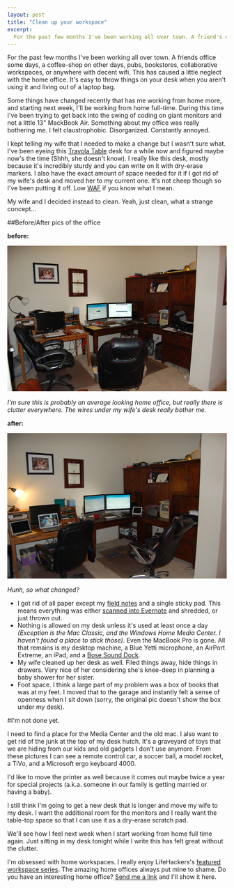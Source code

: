 ```yaml
---
layout: post
title: "Clean up your workspace"
excerpt:
  For the past few months I've been working all over town. A friend's office some days, a coffee-shop on other days, pubs, bookstores, collaborative workspaces, or anywhere with decent wifi. This has resulted a little neglect with the home office. It's easy to throw things on your desk when you aren't using it and living out of a laptop bag.
---
```


For the past few months I've been working all over town. A friends office some days, a coffee-shop on other days, pubs, bookstores, collaborative workspaces, or anywhere with decent wifi. This has caused a little neglect with the home office. It's easy to throw things on your desk when you aren't using it and living out of a laptop bag.

Some things have changed recently that has me working from home more, and starting next week, I'll be working from home full-time. During this time I've been trying to get back into the swing of coding on giant monitors and not a little 13" MackBook Air. Something about my office was really bothering me. I felt claustrophobic. Disorganized. Constantly annoyed.

I kept telling my wife that I needed to make a change but I wasn't sure what. I've been eyeing this [Travola Table](http://www.dwr.com/product/tavola-table-large.do?sortby=ourPicks) desk for a while now and figured maybe now's the time (Shhh, she doesn't know). I really like this desk, mostly because it's incredibly sturdy and you can write on it with dry-erase markers. I also have the exact amount of space needed for it if I got rid of my wife's desk and moved her to my current one. It's not cheep though so I've been putting it off. Low [WAF](http://en.wikipedia.org/wiki/Wife_acceptance_factor) if you know what I mean.

My wife and I decided instead to clean. Yeah, just clean, what a strange concept...

##Before/After pics of the office

**before:**

![Office before](/img/office-before.png)

*I'm sure this is probably an average looking home office, but really there is clutter everywhere. The wires under my wife's desk really bother me.*

**after:**

![Office after](/img/office-after.png)

*Hunh, so what changed?*

- I got rid of all paper except my [field notes](http://fieldnotesbrand.com) and a single sticky pad. This means everything was either [scanned into Evernote](http://evernote.com/partner/fujitsu/) and shredded, or just thrown out.  
- Nothing is allowed on my desk unless it's used at least once a day *(Exception is the Mac Classic, and the Windows Home Media Center. I haven't found a place to stick those)*. Even the MacBook Pro is gone. All that remains is my desktop machine, a Blue Yetti microphone, an AirPort Extreme, an iPad, and a [Bose Sound Dock](http://www.amazon.com/Bose-SoundDock-Series-Digital-System/dp/B001DLTDQC/ref=pd_cp_e_0).
- My wife cleaned up her desk as well. Filed things away, hide things in drawers. Very nice of her considering she's knee-deep in planning a baby shower for her sister.
- Foot space. I think a large part of my problem was a box of books that was at my feet. I moved that to the garage and instantly felt a sense of openness when I sit down (sorry, the original pic doesn't show the box under my desk).

#I'm not done yet.

I need to find a place for the Media Center and the old mac. I also want to get rid of the junk at the top of my desk hutch. It's a graveyard of toys that we are hiding from our kids and old gadgets I don't use anymore. From these pictures I can see a remote control car, a soccer ball, a model rocket, a TiVo, and a Microsoft ergo keyboard 4000.

I'd like to move the printer as well because it comes out maybe twice a year for special projects (a.k.a. someone in our family is getting married or having a baby).

I still think I'm going to get a new desk that is longer and move my wife to my desk. I want the additional room for the monitors and I really want the table-top space so that I can use it as a dry-erase scratch pad.

We'll see how I feel next week when I start working from home full time again. Just sitting in my desk tonight while I write this has felt great without the clutter.

I'm obsessed with home workspaces. I really enjoy LifeHackers's [featured workspace series](http://lifehacker.com/featured-workspace/). The amazing home offices always put mine to shame. Do you have an interesting home office? [Send me a link](http://www.twitter.com/billycoover) and I'll show it here.
